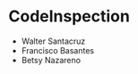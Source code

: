 # CodeInspection
<ul>
  <li>Walter Santacruz</li>
  <li>Francisco Basantes</li>
  <li>Betsy Nazareno</li>
</ul>
